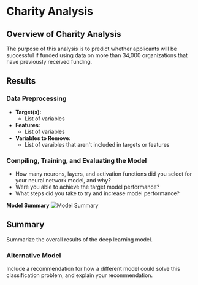 # Charity Analysis

## Overview of Charity Analysis
The purpose of this analysis is to predict whether applicants will be successful if funded using data on more than 34,000 organizations that have previously received funding. 

## Results

### Data Preprocessing
* **Target(s):** 
    * List of variables
* **Features:** 
    * List of variables
* **Variables to Remove:** 
    * List of varaibles that aren't included in targets or features
    
### Compiling, Training, and Evaluating the Model
* How many neurons, layers, and activation functions did you select for your neural network model, and why?
* Were you able to achieve the target model performance?
* What steps did you take to try and increase model performance?

**Model Summary**
![Model Summary]()

## Summary
Summarize the overall results of the deep learning model. 

### Alternative Model
Include a recommendation for how a different model could solve this classification problem, and explain your recommendation.
